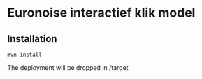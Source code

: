 # Euronoise interactief klik model

## Installation

`mvn install`

The deployment will be dropped in /target
